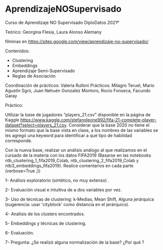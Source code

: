 # AprendizajeNOSupervisado
Curso de Aprendizaje NO Supervisado DiploDatos 2021º

Teórico: Georgina Flesia, Laura Alonso Alemany

filminas en https://sites.google.com/view/aprendizaje-no-supervisado/

Contenidos:
- Clustering
- Embeddings
- Aprendizaje Semi-Supervisado
- Reglas de Asociación 

Coordinación de prácticos: Valeria Rulloni
Prácticos: Milagro Teruel, Mario Agustín Sgró, Juan Nehuén Gonzalez Montoro, Rocío Fonseca, Facundo Garay


Práctico:

Utilizar la base de jugadores “players_21.csv” disponible en la página de Kaggle https://www.kaggle.com/stefanoleone992/fifa-21-complete-player-dataset?select=players_21.csv. Considerar que la base 2020 no tiene el mismo formato que la base vista en clase, a los nombres de las variables se les agregó una keyword para identificar a qué tipo de habilidad corresponde.

Con la nueva base, realizar un análisis análogo al que realizamos en el cursado de la materia con los datos FIFA2019 (Basarse en las notebooks ntb_clustering_1_fifa2019_Colab, ntb_clustering_2_fifa2019_Colab y ntb3_embeddings_fifa2019). Realice comentarios en cada parte (verbose=True ;))

1- Análisis exploratorio (sintético, no muy extenso) .

2- Evaluación visual  e intuitiva de a dos variables por vez.

3- Uso de técnicas de clustering: k-Medias, Mean Shift, Alguna jerárquica (sugerencia: usar 'cityblock' como distancia en el jerárquico).

4- Análisis de los clusters encontrados.

5- Embeddings y técnicas de clustering.

6- Evaluación.

7- Pregunta: ¿Se realizó alguna normalización de la base? ¿Por qué ?

